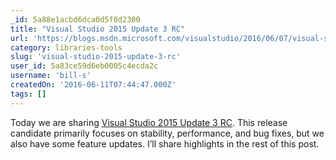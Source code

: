 ```yaml
---
_id: 5a88e1acbd6dca0d5f0d2300
title: "Visual Studio 2015 Update 3 RC"
url: 'https://blogs.msdn.microsoft.com/visualstudio/2016/06/07/visual-studio-2015-update-3-rc/'
category: libraries-tools
slug: 'visual-studio-2015-update-3-rc'
user_id: 5a83ce59d6eb0005c4ecda2c
username: 'bill-s'
createdOn: '2016-06-11T07:44:47.000Z'
tags: []
---
```


Today we are sharing <span style="text-decoration: underline"><a href="https://www.visualstudio.com/downloads/visual-studio-prerelease-downloads">Visual Studio 2015 Update 3 RC</a></span>. This release candidate primarily focuses on stability, performance, and bug fixes, but we also have some feature updates. I’ll share highlights in the rest of this post.
